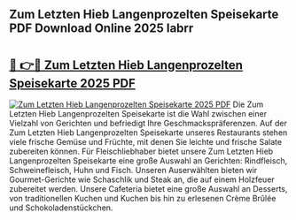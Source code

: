 ## Zum Letzten Hieb Langenprozelten Speisekarte PDF Download Online 2025 Iabrr

# <h2><a href="http://gc7afi.nevu.top/?p=Zum+Letzten+Hieb+Langenprozelten+Speisekarte">🔗 👉🔴 Zum Letzten Hieb Langenprozelten Speisekarte 2025 PDF</a></h2>

[![Zum Letzten Hieb Langenprozelten Speisekarte 2025 PDF](https://i.imgur.com/dBaPXMq.png)](http://gc7afi.nevu.top/?p=Zum+Letzten+Hieb+Langenprozelten+Speisekarte)
Die Zum Letzten Hieb Langenprozelten Speisekarte ist die Wahl zwischen einer Vielzahl von Gerichten und befriedigt Ihre Geschmackspräferenzen. Auf der Zum Letzten Hieb Langenprozelten Speisekarte unseres Restaurants stehen viele frische Gemüse und Früchte, mit denen Sie leichte und frische Salate zubereiten können. Für Fleischliebhaber bietet unsere Zum Letzten Hieb Langenprozelten Speisekarte eine große Auswahl an Gerichten: Rindfleisch, Schweinefleisch, Huhn und Fisch. Unseren Auserwählten bieten wir Gourmet-Gerichte wie Schaschlik und Steak an, die auf einem Holzfeuer zubereitet werden. Unsere Cafeteria bietet eine große Auswahl an Desserts, von traditionellen Kuchen und Kuchen bis hin zu erlesenen Crème Brûlée und Schokoladenstückchen.
